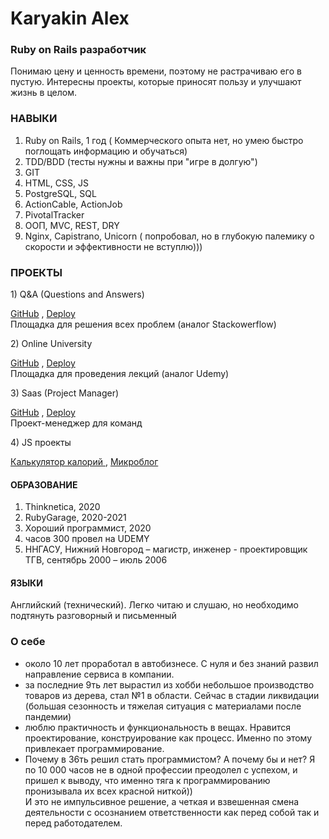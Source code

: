 # Karyakin Alex

### Ruby on Rails разработчик
Понимаю цену и ценность времени, поэтому не растрачиваю его в пустую.
Интересны проекты, которые приносят пользу и улучшают жизнь в целом.

### НАВЫКИ
1) Ruby on Rails, 1 год ( Коммерческого опыта нет, но умею быстро поглощать информацию и обучаться)
2) TDD/BDD (тесты нужны и важны при "игре в долгую")
3) GIT 
3) HTML, CSS, JS 
4) PostgreSQL, SQL
5) ActionCable, ActionJob
6) PivotalTracker
7) ООП, MVC, REST, DRY
8) Nginx, Capistrano, Unicorn ( попробовал, но в глубокую палемику о скорости и эффективности не вступлю)))

### ПРОЕКТЫ
<p> 1) Q&A (Questions and Answers) <br>

[GitHub](https://github.com/sasha370/stackoverflow)
,  [Deploy](http://88.214.237.55/)  <br>
Площадка для решения всех проблем (аналог Stackowerflow)  </p> 
<p> 2) Online University <br>
 
[GitHub](https://github.com/sasha370/universitetHQ) ,  [Deploy](https://university-hq.herokuapp.com/)  <br>
Площадка для проведения лекций (аналог Udemy)</p> 
<p> 3) Saas (Project Manager) <br> 
 
 [GitHub](https://github.com/sasha370/saas-app) ,  [Deploy](https://saas-app-sasha.herokuapp.com/) <br>
Проект-менеджер для команд</p> 
<p> 4) JS проекты <br> 
 
[ Калькулятор калорий ](https://github.com/sasha370/CaloriesCalculatorJS) ,  [Микроблог](https://github.com/sasha370/micropost_JS)  </p> 

#### ОБРАЗОВАНИЕ
1) Thinknetica, 2020
1) RubyGarage, 2020-2021
1) Хороший программист, 2020
1) часов 300 провел на UDEMY
1)  ННГАСУ, Нижний Новгород – магистр, инженер - проектировщик ТГВ,  сентябрь 2000 – июль 2006

#### ЯЗЫКИ
Английский (технический). Легко читаю и слушаю, но необходимо подтянуть разговорный и письменный

### О себе
- около 10 лет проработал в автобизнесе. С нуля и без знаний развил направление сервиса в компании.
- за последние 9ть лет вырастил из хобби небольшое производство товаров из дерева, стал №1 в области. Сейчас в стадии ликвидации (большая сезонность и тяжелая ситуация с материалами после пандемии)
- люблю практичность и функциональность в вещах. Нравится проектирование, конструирование как процесс. Именно по этому привлекает программирование.
- Почему в 36ть решил стать программистом? А почему бы и нет? Я по 10 000 часов не в одной профессии преодолел с успехом, и пришел к выводу, что именно тяга к программированию пронизывала их всех красной ниткой)) <br>
И это не импульсивное решение, а четкая и взвешенная смена деятельности с осознанием ответственности как перед собой так и перед работодателем.


